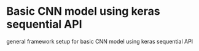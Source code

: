 # Basic CNN model using keras sequential API
general framework setup for basic CNN model using keras sequential API
